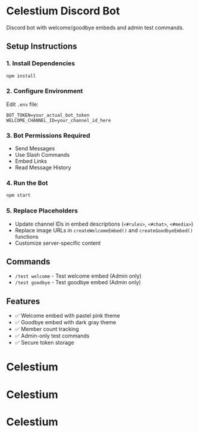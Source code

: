 # Celestium Discord Bot

Discord bot with welcome/goodbye embeds and admin test commands.

## Setup Instructions

### 1. Install Dependencies
```bash
npm install
```

### 2. Configure Environment
Edit `.env` file:
```
BOT_TOKEN=your_actual_bot_token
WELCOME_CHANNEL_ID=your_channel_id_here
```

### 3. Bot Permissions Required
- Send Messages
- Use Slash Commands
- Embed Links
- Read Message History

### 4. Run the Bot
```bash
npm start
```

### 5. Replace Placeholders
- Update channel IDs in embed descriptions (`<#rules>`, `<#chat>`, `<#media>`)
- Replace image URLs in `createWelcomeEmbed()` and `createGoodbyeEmbed()` functions
- Customize server-specific content

## Commands
- `/test welcome` - Test welcome embed (Admin only)
- `/test goodbye` - Test goodbye embed (Admin only)

## Features
- ✅ Welcome embed with pastel pink theme
- ✅ Goodbye embed with dark gray theme  
- ✅ Member count tracking
- ✅ Admin-only test commands
- ✅ Secure token storage
# Celestium
# Celestium
# Celestium
